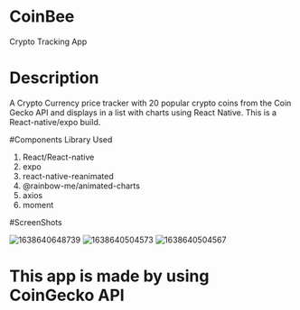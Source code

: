 # CoinBee
Crypto Tracking App 

# Description

A Crypto Currency price tracker with 20 popular crypto coins from the Coin Gecko API and displays in a list with charts using React Native.
This is a React-native/expo build.

#Components Library Used
1. React/React-native
2. expo
3. react-native-reanimated
4. @rainbow-me/animated-charts
5. axios
6. moment


#ScreenShots


![1638640648739](https://user-images.githubusercontent.com/31533988/144720247-407dd7b7-91b4-4db3-b542-3cb0f681333c.jpg)
![1638640504573](https://user-images.githubusercontent.com/31533988/144720252-5c2676b0-5834-475e-86d3-e78d4f006300.jpg)
![1638640504567](https://user-images.githubusercontent.com/31533988/144720255-891810a8-6e77-47c0-99df-726e744fe649.jpg)


# This app is made by using CoinGecko API
